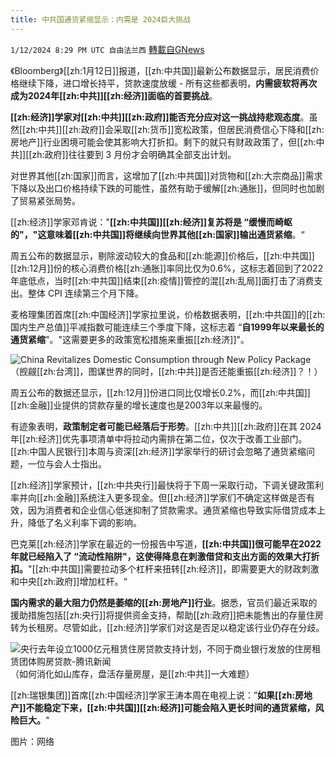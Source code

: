 ```yaml
---
title: 中共国通货紧缩显示：内需是 2024巨大挑战
---
```

`1/12/2024 8:29 PM UTC 自由法兰西` [轉載自GNews](https://gnews.org/articles/2213474)

《Bloomberg》[[zh:1月12日]]报道，[[zh:中共国]]最新公布数据显示，居民消费价格继续下降，进口增长持平，贷款速度放缓 - 所有这些都表明，**内需疲软将再次成为2024年[[zh:中共]][[zh:经济]]面临的首要挑战**。

  **[[zh:经济]]学家对[[zh:中共]][[zh:政府]]能否充分应对这一挑战持悲观态度**。虽然[[zh:中共]][[zh:政府]]会采取[[zh:货币]]宽松政策，但居民消费信心下降和[[zh:房地产]]行业困境可能会使其影响大打折扣。剩下的就只有财政政策了，但[[zh:中共]][[zh:政府]]往往要到 3 月份才会明确其全部支出计划。

  对世界其他[[zh:国家]]而言，这增加了[[zh:中共国]]对货物和[[zh:大宗商品]]需求下降以及出口价格持续下跌的可能性，虽然有助于缓解[[zh:通胀]]，但同时也加剧了贸易紧张局势。

 
[[zh:经济]]学家邓肯说："**[[zh:中共国]][[zh:经济]]复苏将是 “缓慢而崎岖的"，"这意味着[[zh:中共国]]将继续向世界其他[[zh:国家]]输出通货紧缩**。“

 
周五公布的数据显示，剔除波动较大的食品和[[zh:能源]]价格后，[[zh:中共国]][[zh:12月]]份的核心消费价格[[zh:通胀]]率同比仅为0.6%，这标志着回到了2022年底低点，当时[[zh:中共国]]结束[[zh:疫情]]管控的混[[zh:乱局]]面打击了消费支出。整体 CPI 连续第三个月下降。

 
麦格理集团首席[[zh:中国经济]]学家拉里说，价格数据表明，[[zh:中共国]]的[[zh:国内生产总值]]平减指数可能连续三个季度下降，这标志着 “**自1999年以来最长的通货紧缩**"。"这需要更多的政策宽松措施来重振[[zh:经济]]"。

 ![China Revitalizes Domestic Consumption through New Policy Package](https://www.china-briefing.com/news/wp-content/uploads/2019/02/China-Briefing-Chinas-new-domestic-consumption-policy-package.jpg)
（觊觎[[zh:台湾]]，图谋世界的同时，[[zh:中共]]是否还能重振[[zh:经济]]？！）

周五公布的数据还显示，[[zh:12月]]份进口同比仅增长0.2%，而[[zh:中共国]][[zh:金融]]业提供的贷款存量的增长速度也是2003年以来最慢的。

 
有迹象表明，**政策制定者可能已经落后于形势**。[[zh:中共]][[zh:政府]]在其 2024年[[zh:经济]]优先事项清单中将拉动内需排在第二位，仅次于改善工业部门。[[zh:中国人民银行]]本周与资深[[zh:经济]]学家举行的研讨会忽略了通货紧缩问题，一位与会人士指出。



[[zh:经济]]学家预计，[[zh:中共央行]]最快将于下周一采取行动，下调关键政策利率并向[[zh:金融]]系统注入更多现金。但[[zh:经济]]学家们不确定这样做是否有效，因为消费者和企业信心低迷抑制了贷款需求。通货紧缩也导致实际借贷成本上升，降低了名义利率下调的影响。

 
巴克莱[[zh:经济]]学家在最近的一份报告中写道，**[[zh:中共国]]很可能早在2022年就已经陷入了 “流动性陷阱"，这使得降息在刺激借贷和支出方面的效果大打折扣。**"[[zh:中共国]]需要拉动多个杠杆来扭转[[zh:经济]]，即需要更大的财政刺激和中央[[zh:政府]]增加杠杆。“

 
**国内需求的最大阻力仍然是萎缩的[[zh:房地产]]行业**。据悉，官员们最近采取的援助措施包括[[zh:央行]]将提供资金支持，帮助[[zh:政府]]把未能售出的存量住房转为长租房。尽管如此，[[zh:经济]]学家们对这是否足以稳定该行业仍存在分歧。

 ![央行去年设立1000亿元租赁住房贷款支持计划，不同于商业银行发放的住房租赁团体购房贷款-腾讯新闻](https://inews.gtimg.com/om_bt/OwUnt3iIvkIL5oU0J_tdB5_qhtstuPbb4pTy8Q8jOOqK4AA/641)
             （如何消化如山库存，盘活存量房屋，是[[zh:中共]]一大难题）


[[zh:瑞银集团]]首席[[zh:中国经济]]学家王涛本周在电视上说：”**如果[[zh:房地产]]不能稳定下来，[[zh:中共国]][[zh:经济]]可能会陷入更长时间的通货紧缩，风险巨大。**"


图片：网络

